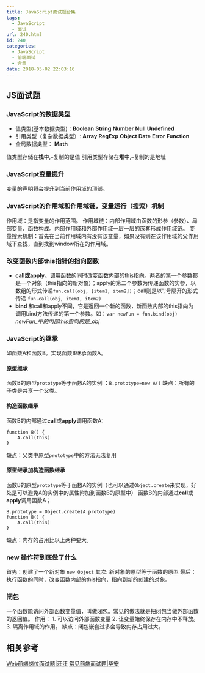 ```yaml
---
title: JavaScript面试题合集
tags:
  - JavaScript
  - 面试
url: 240.html
id: 240
categories:
  - JavaScript
  - 前端面试
  - 合集
date: 2018-05-02 22:03:16
---
```


JS面试题
-----

### JavaScript的数据类型

*   值类型(基本数据类型)：**Boolean** **String** **Number** **Null** **Undefined**
*   引用类型（复杂数据类型）: **Array** **RegExp** **Object** **Date** **Error** **Function**
*   全局数据类型： **Math**

值类型存储在**栈**中,`=`复制的是值 引用类型存储在**堆**中,`=`复制的是地址

### JavaScript变量提升

变量的声明将会提升到当前作用域的顶部。

### JavaScript的作用域和作用域链，变量运行（搜索）机制

作用域：是指变量的作用范围。 作用域链：内部作用域由函数的形参（参数）、局部变量、函数构成。内部作用域和外部作用域一层一层的嵌套形成作用域链。 变量搜索机制：首先在当前作用域内有没有该变量，如果没有则在该作用域的父作用域下查找，直到找到window所在的作用域。

### 改变函数内部this指针的指向函数

*   **call或apply**。调用函数的同时改变函数内部的this指向。两者的第一个参数都是一个对象（this指向的新对象）；apply的第二个参数为传递函数的实参，以数组的形式传递`fun.call(obj, [item1, item2])`；call则是以','号隔开的形式传递 `fun.call(obj, item1, item2)`
*   **bind** 和call和apply不同，它是返回一个新的函数，新函数内部的this指向为调用bind方法传递的第一个参数。如：`var newFun = fun.bind(obj)` _newFun_中的内部this指向的是_obj_

### JavaScript的继承

如函数A和函数B。实现函数B继承函数A。

#### 原型继承

函数B的原型`prototype`等于函数A的实例 ：`B.prototype=new A()` 缺点：所有的子类是共享一个父类。

#### 构造函数继承

函数B的内部通过**call**或**apply**调用函数A:

    function B() {
        A.call(this)
    }
    

缺点：父类中原型`prototype`中的方法无法复用

#### 原型继承加构造函数继承

函数B的原型`prototype`等于函数A的实例（也可以通过`Object.create`来实现，好处是可以避免A的实例中的属性附加到函数B的原型中） 函数B的内部通过**call**或**apply**调用函数A；

    B.prototype = Object.create(A.prototype)
    function B() {
        A.call(this)
    }
    

缺点：内存的占用比以上两种要大。

### new 操作符到底做了什么

首先：创建了一个新对象 `new Object` 其次: 新对象的原型等于函数的原型 最后：执行函数的同时，改变函数内部的this指向，指向到新的创建的对象。

### 闭包

一个函数能访问外部函数变量值，叫做闭包。常见的做法就是把闭包当做外部函数的返回值。 作用： 1\. 可以访问外部函数变量 2. 让变量始终保存在内存中不释放。 3. 隔离作用域的作用。 缺点：闭包嵌套过多会导致内存占用过大。

相关参考
----

[Web前端岗位面试题|汪汪](https://www.zhihu.com/question/41466747?sort=created "Web前端岗位面试题|汪汪") [常见前端面试题|毕安](https://www.jianshu.com/p/0e9a0d460f64 "常见前端面试题|毕安")